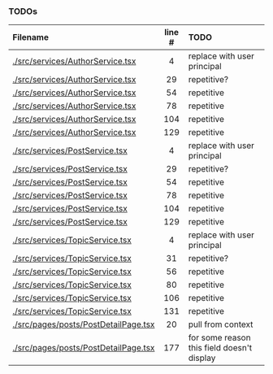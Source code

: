 ### TODOs
| Filename | line # | TODO |
|:------|:------:|:------|
| [./src/services/AuthorService.tsx](./src/services/AuthorService.tsx#L4) | 4 | replace with user principal |
| [./src/services/AuthorService.tsx](./src/services/AuthorService.tsx#L29) | 29 | repetitive? |
| [./src/services/AuthorService.tsx](./src/services/AuthorService.tsx#L54) | 54 | repetitive |
| [./src/services/AuthorService.tsx](./src/services/AuthorService.tsx#L78) | 78 | repetitive |
| [./src/services/AuthorService.tsx](./src/services/AuthorService.tsx#L104) | 104 | repetitive |
| [./src/services/AuthorService.tsx](./src/services/AuthorService.tsx#L129) | 129 | repetitive |
| [./src/services/PostService.tsx](./src/services/PostService.tsx#L4) | 4 | replace with user principal |
| [./src/services/PostService.tsx](./src/services/PostService.tsx#L29) | 29 | repetitive? |
| [./src/services/PostService.tsx](./src/services/PostService.tsx#L54) | 54 | repetitive |
| [./src/services/PostService.tsx](./src/services/PostService.tsx#L78) | 78 | repetitive |
| [./src/services/PostService.tsx](./src/services/PostService.tsx#L104) | 104 | repetitive |
| [./src/services/PostService.tsx](./src/services/PostService.tsx#L129) | 129 | repetitive |
| [./src/services/TopicService.tsx](./src/services/TopicService.tsx#L4) | 4 | replace with user principal |
| [./src/services/TopicService.tsx](./src/services/TopicService.tsx#L31) | 31 | repetitive? |
| [./src/services/TopicService.tsx](./src/services/TopicService.tsx#L56) | 56 | repetitive |
| [./src/services/TopicService.tsx](./src/services/TopicService.tsx#L80) | 80 | repetitive |
| [./src/services/TopicService.tsx](./src/services/TopicService.tsx#L106) | 106 | repetitive |
| [./src/services/TopicService.tsx](./src/services/TopicService.tsx#L131) | 131 | repetitive |
| [./src/pages/posts/PostDetailPage.tsx](./src/pages/posts/PostDetailPage.tsx#L20) | 20 | pull from context |
| [./src/pages/posts/PostDetailPage.tsx](./src/pages/posts/PostDetailPage.tsx#L177) | 177 | for some reason this field doesn't display |
